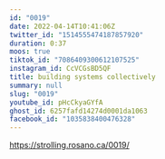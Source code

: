 ```yaml
---
id: "0019"
date: 2022-04-14T10:41:06Z
twitter_id: "1514555474187857920"
duration: 0:37
moos: true
tiktok_id: "7086409300612107525"
instagram_id: CcVCGsBD5QF
title: building systems collectively
summary: null
slug: "0019"
youtube_id: pHcCkyaGYfA
ghost_id: 6257fafd14274d0001da1063
facebook_id: "1035838400476328"
---
```

https://strolling.rosano.ca/0019/
